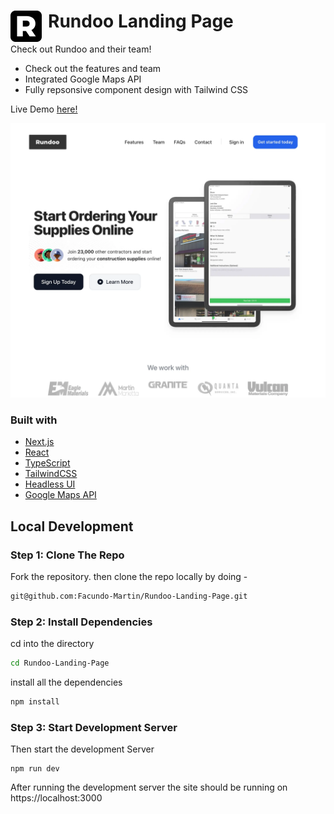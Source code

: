 # Rundoo Landing Page <img align="left" alt="Rundoo" width="50px" src="https://github.com/Facundo-Martin/Rundoo-Landing-Page/blob/main/src/assets/RundooLogo.png" style="padding-right:10px;" />

Check out Rundoo and their team!

- Check out the features and team
- Integrated Google Maps API
- Fully repsonsive component design with Tailwind CSS

Live Demo [here!](https://rundoo-facundo-martin.vercel.app/)
<br />

![preview img](/preview.webp)

### Built with

- [Next.js](https://nextjs.org/)
- [React](https://reactjs.org/)
- [TypeScript](https://www.typescriptlang.org/)
- [TailwindCSS](https://tailwindcss.com/)
- [Headless UI](https://headlessui.com/)
- [Google Maps API](https://developers.google.com/maps/documentation/javascript/overview)

## Local Development

### Step 1: Clone The Repo

Fork the repository. then clone the repo locally by doing -

```bash
git@github.com:Facundo-Martin/Rundoo-Landing-Page.git
```

### Step 2: Install Dependencies

cd into the directory

```bash
cd Rundoo-Landing-Page
```

install all the dependencies

```bash
npm install
```

### Step 3: Start Development Server

Then start the development Server

```
npm run dev
```

After running the development server the site should be running on https://localhost:3000
